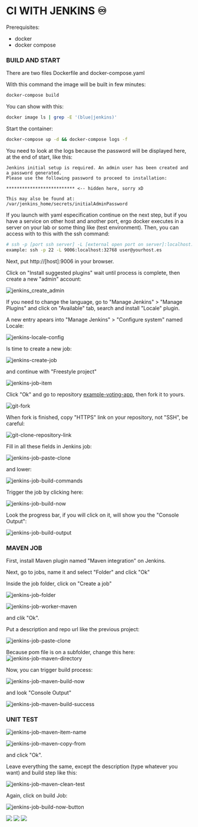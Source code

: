 # CI WITH JENKINS ♾️

Prerequisites:
- docker
- docker compose

### BUILD AND START

There are two files Dockerfile and docker-compose.yaml

With this command the image will be built in few minutes:

```bash
docker-compose build
```

You can show with this:

```bash
docker image ls | grep -E '(blue|jenkins)'
```

Start the container:

```bash
docker-compose up -d && docker-compose logs -f
```

You need to look at the logs because the password will be displayed here, at the end of start, like this:

```
Jenkins initial setup is required. An admin user has been created and a password generated.
Please use the following password to proceed to installation:

************************** <-- hidden here, sorry xD

This may also be found at: /var/jenkins_home/secrets/initialAdminPassword
```

If you launch with yaml especification continue on the next step, but if you have a service on other host and another port, ergo docker executes in a server on your lab or some thing like (test environment). Then, you can access with to this with the ssh command:

```bash
# ssh -p [port ssh server] -L [external open port on server]:localhost:[docker service port] [user]@[host]
example: ssh -p 22 -L 9006:localhost:32768 user@yourhost.es
```

Next, put http://[host]:9006 in your browser.

Click on "Install suggested plugins" wait until process is complete, then create a new "admin" account:

![jenkins_create_admin](img/jenkins_create_admin.png)

If you need to change the language, go to "Manage Jenkins" > "Manage Plugins" and click on "Available" tab, search and install "Locale" plugin.

A new entry apears into "Manage Jenkins" > "Configure system" named Locale:

![jenkins-locale-config](img/jenkins-locale-config.png)

Is time to create a new job:

![jenkins-create-job](img/jenkins-create-job.png)

and continue with "Freestyle project"

![jenkins-job-item](img/jenkins-job-item.png)

Click "Ok" and go to repository [example-voting-app](https://github.com/dockersamples/example-voting-app), then fork it to yours.

![git-fork](img/git-fork.png)

When fork is finished, copy "HTTPS" link on your repository, not "SSH", be careful:

![git-clone-repository-link](img/git-clone-repository-link.png)

Fill in all these fields in Jenkins job:

![jenkins-job-paste-clone](img/jenkins-job-paste-clone.png)

and lower:

![jenkins-job-build-commands](img/jenkins-job-build-commands.png)

Trigger the job by clicking here:

![jenkins-job-build-now](img/jenkins-job-build-now.png)

Look the progress bar, if you will click on it, will show you the "Console Output":

![jenkins-job-build-output](img/jenkins-job-build-output.png)

### MAVEN JOB

First, install Maven plugin named "Maven integration" on Jenkins.

Next, go to jobs, name it and select "Folder" and click "Ok"

Inside the job folder, click on "Create a job"

![jenkins-job-folder](img/jenkins-job-folder.png)

![jenkins-job-worker-maven](img/jenkins-job-worker-maven.png)

and clik "Ok".

Put a description and repo url like the previous project:

![jenkins-job-paste-clone](img/jenkins-job-paste-clone.png)

Because pom file is on a subfolder, change this here:
![jenkins-job-maven-directory](img/jenkins-job-maven-directory.png)

Now, you can trigger build process:

![jenkins-job-maven-build-now](img/jenkins-job-maven-build-now.png)

and look "Console Output"

![jenkins-job-maven-build-success](img/jenkins-job-maven-build-success.png)


### UNIT TEST




![jenkins-job-maven-item-name](img/jenkins-job-maven-item-name.png)

![jenkins-job-maven-copy-from](img/jenkins-job-maven-copy-from.png)

and click "Ok".

Leave everything the same, except the description (type whatever you want) and build step like this:

![jenkins-job-maven-clean-test](img/jenkins-job-maven-clean-test.png)

Again, click on build Job:

![jenkins-job-build-now-button](img/jenkins-job-build-now-button.png)



![](img/.png)
![](img/.png)
![](img/.png)
